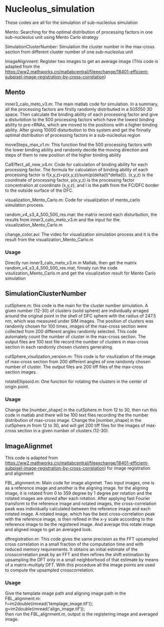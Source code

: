 # Nucleolus_simulation
These codes are all for the simulation of sub-nucleolus simulation

Mento: Searching for the optimal distribution of processing factors in one sub-nucleolus unit using Mento Carlo strategy

SimulationClusterNumber: Simulation the cluster number in the max-cross section from different cluster number of one sub-nucleolus unit

ImageAlignment: Register two images to get an average image (This code is adapted from the https://ww2.mathworks.cn/matlabcentral/fileexchange/18401-efficient-subpixel-image-registration-by-cross-correlation)

## Mento
inner3_calo_meto_v3.m: The main matlab code for simulation. In a summary, all the processing factors are firstly randomly distributied in a 50*50*50 3D space. Then calculate the binding ability of each processing factor and give a disturbition to the 500 processing factors which have the lowest binding ability to pre-rRNAs, which are moved to the positions with a higher binding ability. After giving 10000 disturbution to this system and get the finnally optimal distribution of processing factors in a sub-nucleolus region 

moveSteps_max_v1.m: This function find the 500 processing factors with the lower binding ability and randomly decide the moving direction and steps of them to new position of the higher binding ability 

CalEffect_all_new_v4.m: Code for calculation of binding ability for each processing factor. The formula for calculation of binding ability of each processing factor is f(x,y,z)=p(x,y,z)/sum(p(delta(l)*delta(l)). (x,y,z) is the coordinate of processing factor, p(x,y,z) is the processing factor concentration at coordinate (x,y,z), and l is the path from the FC/DFC border to the outside surface of the DFC.

visualization_Mento_Carlo.m: Code for visualization of mento_carlo simulation process.

random_v4_s3_4_500_500_res.mat: the matrix record each disturbution, the results from inner3_calo_meto_v3.m and the input for the visualization_Mento_Carlo.m

change_color.avi: The video for visualization simulation process and it is the result from the visualization_Mento_Carlo.m

### Usage
Directly run inner3_calo_meto_v3.m in Matlab, then get the matrix random_v4_s3_4_500_500_res.mat, finnaly run the code visulization_Mento_Carlo.m and get the visualization result for Mento Carlo simulation

## SimulationClusterNumber
cutSphere.m: this code is the main for the cluster number simulation. A given number (12-30) of clusters (solid sphere) are individually arraged around the original point in the shell of DFC sphere with the radius of 247.5 nm, which was measured under SIM images. The position of clusters was randomly chosen for 100 times, images of the max-cross section were collected from 200 different angles randomly selected. This code automately count the number of cluster in the max-cross section. The output files are 100 text file record the number of clusters in max-cross section in each randomly chosen clusters generating.

cutSphere_visulization_version.m: This code is for visulization of the image of max-cross section from 200 different angles of one randomly chosen number of cluster. The output files are 200 tiff files of the max-cross section images.

rotateEllipsoid.m: One function for rotating the clusters in the center of origin point.

### Usage
Change the [number_shape] in the cutSphere.m from 12 to 30, then run this code in matlab and there will be 100 text files recording the the number distribution of max-cross image.
Change the [number_shape] in the cutSphere.m from 12 to 30, and will get 200 tiff files for the images of max-cross section in a given number of clusters (12-30).

## ImageAlignmet
This code is adapted from https://ww2.mathworks.cn/matlabcentral/fileexchange/18401-efficient-subpixel-image-registration-by-cross-correlation) for image registration and alignment

FBL_alignment.m: Main code for image alignmet. Two input images, one is as a reference image and another is the aligning image. for the aligning image, it is rotated from 0 to 359 degree by 1 degree per rotation and the rotated images are stored after each rotation. After applying fast Fourier transform to the reference image and rotated images, the cross-correlation peak was individually calculated between the reference image and each rotated image. A rotated image, which has the best cross-correlation peak with the reference image, is then refined in the x-y scale according to the reference image to be the registered image. And average this rotate image and aligned image to get an averaged look.

dftregistration.m: This code gives the same precision as the FFT upsampled cross correlation in a small fraction of the computation time and with reduced memory requirements. It obtains an initial estimate of the crosscorrelation peak by an FFT and then refines the shift estimation by upsampling the DFT only in a small neighborhood of that estimate by means of a matrix-multiply DFT. With this procedure all the image points are used to compute the upsampled crosscorrelation.

### Usage
Give the template image path and aligning image path in the FBL_alignment.m:  
f=im2double(imread('templage_image.tif'));  
g=im2double(imread('align_image.tif'));  
then run the FBL_alignment.m, output is the registering image and averaged image.

